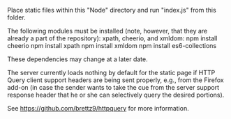 Place static files within this "Node" directory and run "index.js" from this folder.

The following modules must be installed (note, however, that they
are already a part of the repository): xpath, cheerio, and xmldom:
    npm install cheerio
    npm install xpath
    npm install xmldom
    npm install es6-collections

These dependencies may change at a later date.

The server currently loads nothing by default for the static page if HTTP Query client support headers are
being sent properly, e.g., from the Firefox add-on (in case the sender wants to take the cue
from the server support response header that he or she can selectively query the desired portions).

See https://github.com/brettz9/httpquery for more information.
